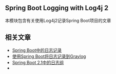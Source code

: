 ## Spring Boot Logging with Log4j 2

本模块包含有关使用Log4j2记录Spring Boot项目的文章

## 相关文章

+ [Spring Boot中的日志记录](docs/SpringBoot中的日志记录.md)
+ [使用Spring Boot将日志记录到Graylog](docs/使用SpringBoot记录到Graylog.md)
+ [Spring Boot 2.1中的日志组](docs/SpringBoot-2.1中的日志组.md)
+ []()